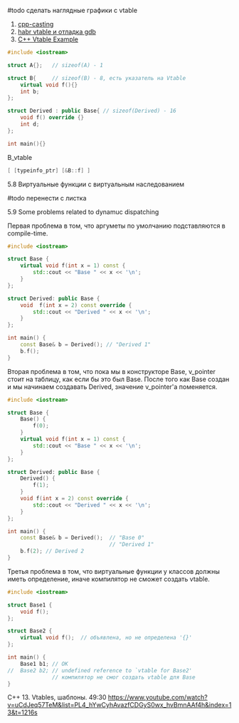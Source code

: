 #todo сделать наглядные графики с vtable
1) [cpp-casting](https://chuzcjoe.github.io/2023/12/06/cpp-casting/)
2) [habr vtable и отладка gdb](https://habr.com/ru/companies/otus/articles/479802/)
3) [C++ Vtable Example](https://itanium-cxx-abi.github.io/cxx-abi/cxx-vtable-ex.html)

```C++
#include <iostream>

struct A{};   // sizeof(A) - 1

struct B{     // sizeof(B) - 8, есть указатель на Vtable
	virtual void f(){}
	int b;
};

struct Derived : public Base{ // sizeof(Derived) - 16
	void f() override {}
	int d;
};

int main(){}
```

B_vtable
```C++
[ [typeinfo_ptr] [&B::f] ] 
```

5.8 Виртуальные функции с виртуальным наследованием

#todo перенести с листка

5.9 Some problems related to dynamuc dispatching

Первая проблема в том, что аргуметы по умолчанию подставляются в compile-time.

```C++
#include <iostream>

struct Base {
	virtual void f(int x = 1) const {
		std::cout << "Base " << x << '\n';
	}
};

struct Derived: public Base {
	void  f(int x = 2) const override {
		std::cout << "Derived " << x << '\n';
	}
};

int main() {
	const Base& b = Derived(); // "Derived 1"
	b.f(); 
}
```

Вторая проблема в том, что пока мы в конструкторе Base, v_pointer стоит на таблицу, как если бы это был Base. После того как Base создан и мы начинаем создавать Derived, значение v_pointer'a поменяется.

```C++
#include <iostream>

struct Base {
	Base() {
		f(0);
	}
	virtual void f(int x = 1) const {
		std::cout << "Base " << x << '\n';
	}
};

struct Derived: public Base {
	Derived() {
		f(1);
	}
	void f(int x = 2) const override {
		std::cout << "Derived " << x << '\n';
	}
};

int main() {
	const Base& b = Derived();  // "Base 0"
								// "Derived 1"
	b.f(2); // Derived 2
}
```

Третья проблема в том, что виртуальные функции у классов должны иметь определение, иначе компилятор не сможет создать vtable. 

```C++
#include <iostream>

struct Base1 {
	void f();
};

struct Base2 {
	virtual void f();  // объявлена, но не определена '{}'
};

int main() {
	Base1 b1; // OK
//	Base2 b2; // undefined reference to `vtable for Base2'
			  // компилятор не смог создать vtable для Base
}
```

 C++ 13. Vtables, шаблоны.  49:30
https://www.youtube.com/watch?v=uCdJeq57TeM&list=PL4_hYwCyhAvazfCDGyS0wx_hvBmnAAf4h&index=13&t=1216s